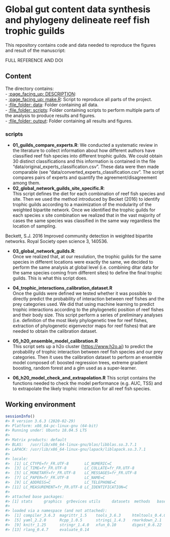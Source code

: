 
<!-- README.md is generated from README.Rmd. Please edit that file -->

# Global gut content data synthesis and phylogeny delineate reef fish trophic guilds

This repository contains code and data needed to reproduce the figures
and result of the manuscript:

FULL REFERENCE AND DOI

## Content

The directory contains:  
\- [:page\_facing\_up: DESCRIPTION](/DESCRIPTION):  
\- [:page\_facing\_up: make.R](/make.R): Script to reproduce all parts
of the project.  
\- [:file\_folder: data](/data): Folder containing all data.  
\- [:file\_folder: scripts](/scripts): Folder containing scripts to
perform multiple parts of the analysis to produce results and figures.  
\- [:file\_folder: output](/output): Folder containing all results and
figures.

### scripts

  - **01\_guilds\_compare\_experts.R**: We conducted a systematic review
    in the literature to collect information about how different authors
    have classified reef fish species into different trophic guilds. We
    could obtain 30 distinct classifications and this information is
    contained in the file “data/original\_experts\_classification.csv”.
    These data were then made comparable (see
    “data/converted\_experts\_classification.csv”. The script compares
    pairs of experts and quantify the agreement/disagreement among
    them.  
  - **02\_global\_network\_guilds\_site\_specific.R**:  
    This script defines the diet for each combination of reef fish
    species and site. Then we used the method introduced by Becket
    (2016) to identify trophic guilds according to a maximization of the
    modularity of the weighted bipartite network. Once we identified the
    trophic guilds for each species x site combination we realized that
    in the vast majority of cases the same species was classified in the
    same way regardless the location of sampling.

Beckett, S.J. 2016 Improved community detection in weighted bipartite
networks. Royal Society open science 3, 140536.

  - **03\_global\_network\_guilds.R**:  
    Once we realized that, at our resolution, the trophic guilds for the
    same species in different locations were exactly the same, we
    decided to perform the same analysis at global level (i.e. combining
    ditar data for the same species coming from different sites) to
    define the final trophic guilds. This is what this script does.

  - **04\_trophic\_interactions\_calibration\_dataset.R**  
    Once the guilds were defined we tested whether it was possible to
    directly predict the probability of interaction between reef fishes
    and the prey categories used. We did that using machine learning to
    predict trophic interactions according to the phylogenetic position
    of reef fishes and their body size. This script perform a series of
    preliminary analyses (i.e. definition of the most likely
    phylogenetic tree for reef fishes, extraction of phylogenetic
    eigenvector maps for reef fishes) that are needed to obtain the
    calibration dataset.

  - **05\_h20\_ensemble\_model\_calibration.R**  
    This script sets up a h2o cluster (<https://www.h2o.ai>) to predict
    the probability of trophic interaction between reef fish species and
    our prey categories. Then it uses the calibration dataset to perform
    an ensemble model composed of: boosted regression trees, extreme
    gradient boosting, random forest and a glm used as a super-learner.

  - **06\_h20\_model\_check\_and\_extrapolation.R** This script contains
    the functions needed to check the model performance (e.g. AUC, TSS)
    and to extrapolate the likely trophic interaction for all reef fish
    species.

## Working environment

``` r
sessionInfo()
#> R version 3.6.3 (2020-02-29)
#> Platform: x86_64-pc-linux-gnu (64-bit)
#> Running under: Ubuntu 18.04.5 LTS
#> 
#> Matrix products: default
#> BLAS:   /usr/lib/x86_64-linux-gnu/blas/libblas.so.3.7.1
#> LAPACK: /usr/lib/x86_64-linux-gnu/lapack/liblapack.so.3.7.1
#> 
#> locale:
#>  [1] LC_CTYPE=fr_FR.UTF-8       LC_NUMERIC=C              
#>  [3] LC_TIME=fr_FR.UTF-8        LC_COLLATE=fr_FR.UTF-8    
#>  [5] LC_MONETARY=fr_FR.UTF-8    LC_MESSAGES=fr_FR.UTF-8   
#>  [7] LC_PAPER=fr_FR.UTF-8       LC_NAME=C                 
#>  [9] LC_ADDRESS=C               LC_TELEPHONE=C            
#> [11] LC_MEASUREMENT=fr_FR.UTF-8 LC_IDENTIFICATION=C       
#> 
#> attached base packages:
#> [1] stats     graphics  grDevices utils     datasets  methods   base     
#> 
#> loaded via a namespace (and not attached):
#>  [1] compiler_3.6.3  magrittr_1.5    tools_3.6.3     htmltools_0.4.0
#>  [5] yaml_2.2.0      Rcpp_1.0.5      stringi_1.4.3   rmarkdown_2.1  
#>  [9] knitr_1.25      stringr_1.4.0   xfun_0.10       digest_0.6.22  
#> [13] rlang_0.4.7     evaluate_0.14
```
